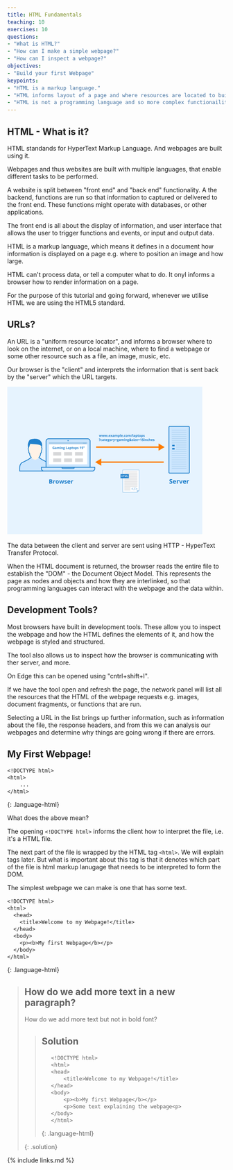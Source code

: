 ```yaml
---
title: HTML Fundamentals
teaching: 10
exercises: 10
questions:
- "What is HTML?"
- "How can I make a simple webpage?"
- "How can I inspect a webpage?"
objectives:
- "Build your first Webpage"
keypoints:
- "HTML is a markup language."
- "HTML informs layout of a page and where resources are located to build the page."
- "HTML is not a programming language and so more complex functionaility requires out languages."
---
```


## HTML - What is it?

HTML standands for HyperText Markup Language. And webpages are built using it.

Webpages and thus websites are built with multiple languages, that enable different tasks to be performed.

A website is split between "front end" and "back end" functionality. A the backend, functions are run so that information to captured or delivered to the front end. These functions might operate
with databases, or other applications.

The front end is all about the display of information, and user interface that allows the user to trigger functions and events, or input and output data.

HTML is a markup language, which means it defines in a document how information is displayed on a page e.g. where to position an image and how large.

HTML can't process data, or tell a computer what to do. It onyl informs a browser how to render information on a page.

For the purpose of this tutorial and going forward, whenever we utilise HTML we are using the HTML5 standard.

## URLs?

An URL is a "uniform resource locator", and informs a browser where to look on the internet, or on a local machine, where to find a webpage or some other resource such as a file, an image, music, etc.

Our browser is the "client" and interprets the information that is sent back by the "server" which the URL targets.

![A Browser and a Server communicating](../fig/BrowserClient.png)

The data between the client and server are sent using HTTP - HyperText Transfer Protocol.

When the HTML document is returned, the browser reads the entire file to establish the "DOM" - the Document Object Model. This represents the page as nodes and objects and how they are interlinked, so that programming languages can interact with the webpage and the data within.

## Development Tools?

Most browsers have built in development tools. These allow you to inspect the webpage and how the HTML defines the elements of it, and how the webpage is styled and structured.

The tool also allows us to inspect how the browser is communicating with ther server, and more.

On Edge this can be opened using "cntrl+shift+I".

If we have the tool open and refresh the page, the network panel  will list all the resources that the HTML of the webpage requests e.g. images, document fragments, or functions that are run.

Selecting a URL in the list brings up further information, such as information about the file, the response headers, and from this we can analysis our webpages and determine why things are going wrong if there are errors.

## My First Webpage!
~~~
<!DOCTYPE html>
<html>
    ...
</html>
~~~
{: .language-html}


What does the above mean?

The opening ```<!DOCTYPE html>``` informs the client how to interpret the file, i.e. it's a HTML file.

The next part of the file is wrapped by the HTML tag ```<html>```. We will explain tags later. But what is important about this tag is that it denotes
which part of the file is html markup lanugage that needs to be interpreted to form the DOM.

The simplest webpage we can make is one that has some text.

~~~
<!DOCTYPE html>
<html>
  <head>
    <title>Welcome to my Webpage!</title>
  </head>
  <body>
    <p><b>My first Webpage</b></p>
  </body>
</html>
~~~
{: .language-html}




> ## How do we add more text in a new paragraph?
>
> How do we add more text but not in bold font?
>
> > ## Solution 
> > ~~~
> >    <!DOCTYPE html>
> >    <html>
> >    <head>
> >        <title>Welcome to my Webpage!</title>
> >    </head>
> >    <body>
> >        <p><b>My first Webpage</b></p>
> >        <p>Some text explaining the webpage<p>
> >    </body>
> >    </html>
> > ~~~
> > {: .language-html}
> > 
> {: .solution}

{% include links.md %}
